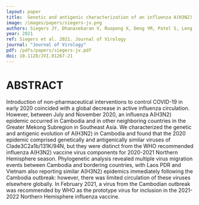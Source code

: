 ```yaml
---
layout: paper
title:  Genetic and antigenic characterization of an influenza A(H3N2) outbreak in Cambodia and the Greater Mekong Subregion during the COVID-19 pandemic, 2020.
image: /images/papers/siegers-jv.png
authors: Siegers JY, Dhanasekaran V, Ruopeng X, Deng YM, Patel S, Leng V, Moselen J, Peck H, Aziz A, Sar B, Chin S, Heng S, Kaalakdina A, Kinzer M, Chau D, Raftery P, Duong V, Sovann L, Barr I, Karlsson E.
year: 2021
ref: Siegers et al. 2021. Journal of Virology
journal: "Journal of Virology"
pdf: /pdfs/papers/siegers-jv.pdf
doi: 10.1128/JVI.01267-21
---
```


# ABSTRACT
Introduction of non-pharmaceutical interventions to control COVID-19 in early 2020 coincided with a global decrease in active influenza circulation. 
However, between July and November 2020, an influenza A(H3N2) epidemic occurred in Cambodia and in other neighboring countries in the Greater Mekong Subregion in Southeast Asia. 
We characterized the genetic and antigenic evolution of A(H3N2) in Cambodia and found that the 2020 epidemic comprised genetically and antigenically similar viruses of Clade3C2a1b/131K/94N, but they were distinct from the WHO recommended influenza A(H3N2) vaccine virus components for 2020-2021 Northern Hemisphere season. 
Phylogenetic analysis revealed multiple virus migration events between Cambodia and bordering countries, with Laos PDR and Vietnam also reporting similar A(H3N2) epidemics immediately following the Cambodia outbreak: however, there was limited circulation of these viruses elsewhere globally. 
In February 2021, a virus from the Cambodian outbreak was recommended by WHO as the prototype virus for inclusion in the 2021-2022 Northern Hemisphere influenza vaccine. 
